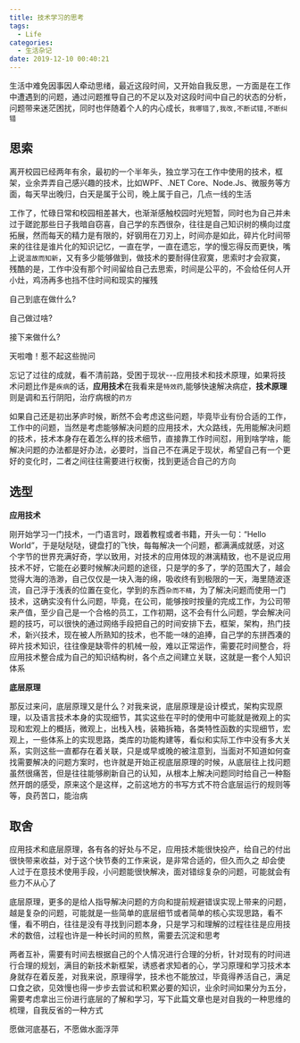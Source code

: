```yaml
---
title: 技术学习的思考
tags:
  - Life
categories:
  - 生活杂记
date: 2019-12-10 00:40:21
---
```



生活中难免因事因人牵动思绪，最近这段时间，又开始自我反思，一方面是在工作中遭遇到的问题，通过问题推导自己的不足以及对这段时间中自己的状态的分析，问题带来迷茫困扰，同时也伴随着个人的内心成长，`我哪错了,我改,不断试错,不断纠错`

<!--more-->

## 思索

离开校园已经两年有余，最初的一个半年头，独立学习在工作中使用的技术，框架，业余弄弄自己感兴趣的技术，比如WPF、.NET Core、Node.Js、微服务等方面，每天早出晚归，白天是属于公司，晚上属于自己，几点一线的生活

工作了，忙碌日常和校园相差甚大，也渐渐感触校园时光短暂，同时也为自己并未过于蹉跎那些日子我暗自窃喜，自己学的东西很杂，往往是自己知识树的横向过度拓展，然而每天的精力是有限的，好钢用在刀刃上，时间亦是如此，碎片化时间带来的往往是谁片化的知识记忆，一直在学，一直在遗忘，学的慢忘得反而更快，嘴上说`温故而知新`，又有多少能够做到，做技术的要耐得住寂寞，思索时才会寂寞，残酷的是，工作中没有那个时间留给自己去思索，时间是公平的，不会给任何人开小灶，鸡汤再多也挡不住时间和现实的摧残

自己到底在做什么?

自己做过啥?

接下来做什么?

天啦噜！惹不起这些抛问

忘记了过往的成就，看不清前路，受困于现状---应用技术和技术原理，如果将技术问题比作是`疾病`的话，**应用技术**在我看来是`特效药`,能够快速解决病症，**技术原理**则是调和五行阴阳，治疗病根的`药方`

如果自己还是初出茅庐时候，断然不会考虑这些问题，毕竟毕业有份合适的工作，工作中的问题，当然是考虑能够解决问题的应用技术，大众路线，先用能解决问题的技术，技术本身存在着怎么样的技术细节，直接靠工作时间怼，用到啥学啥，能解决问题的办法都是好办法，必要时，当自己不在满足于现状，希望自己有一个更好的变化时，二者之间往往需要进行权衡，找到更适合自己的方向

## 选型

**应用技术**

刚开始学习一门技术，一门语言时，跟着教程或者书籍，开头一句：“Hello World”，于是哒哒哒，键盘打的飞快，每每解决一个问题，都满满成就感，对这个字节的世界充满好奇，学以致用，对技术的应用体现的淋漓精致，也不是说应用技术不好，它能在必要时候解决问题的途径，只是学的多了，学的范围大了，越会觉得大海的浩渺，自己仅仅是一块入海的绵，吸收终有到极限的一天，海里随波逐流，自己浮于浅表的位置在变化，学到的东西`杂而不精`，为了解决问题而使用一门技术，这确实没有什么问题，毕竟，在公司，能够按时按量的完成工作，为公司带来产值，至少自己是一个合格的员工，工作初期，这不会有什么问题，学会解决问题的技巧，可以很快的通过网络手段把自己的时间安排下去，框架，架构，热门技术，新兴技术，现在被人所熟知的技术，也不能一味的追捧，自己学的东拼西凑的碎片技术知识，往往像是缺零件的机械一般，难以正常运作，需要花时间整合，将应用技术整合成为自己的知识结构树，各个点之间建立关联，这就是一套个人知识体系

**底层原理**

那反过来问，底层原理又是什么？对我来说，底层原理是设计模式，架构实现原理，以及语言技术本身的实现细节，其实这些在平时的使用中可能就是微观上的实现和宏观上的概括，微观上，出栈入栈，装箱拆箱，各类特性函数的实现细节，宏观上，一些体系上的实现思路，类库的功能构建等，看似和实际工作中没有多大关系，实则这些一直都存在着关联，只是或早或晚的被注意到，当面对不知道如何查找需要解决的问题方案时，也许就是开始正视底层原理的时候，从底层往上找问题虽然很痛苦，但是往往能够刷新自己的认知，从根本上解决问题同时给自己一种豁然开朗的感受，原来这个是这样，之前这地方的书写方式不符合底层运行的规则等等，良药苦口，能治病

## 取舍

应用技术和底层原理，各有各的好处与不足，应用技术能很快投产，给自己的付出很快带来收益，对于这个快节奏的工作来说，是非常合适的，但久而久之 却会使人过于在意技术使用手段，小问题能很快解决，面对错综复杂的问题，可能就会有些力不从心了

底层原理，更多的是给人指导解决问题的方向和提前规避错误实现上带来的问题，越是复杂的问题，可能就是一些简单的底层细节或者简单的核心实现思路，看不懂，看不明白，往往是没有寻找到问题本身，只是学习和理解的过程往往是应用技术的数倍，过程也许是一种长时间的煎熬，需要去沉淀和思考

两者互补，需要有时间去根据自己的个人情况进行合理的分析，针对现有的时间进行合理的规划，满目的新技术新框架，诱惑者求知者的心，学习原理和学习技术本身就存在着反差，对我来说，原理得学，技术也不能放过，毕竟得养活自己，满足口食之欲，见效慢也得一步步去尝试和积累必要的知识，业余时间如果分为五分，需要考虑拿出三份进行底层的了解和学习，写下此篇文章也是对自我的一种思维的梳理，自我反省的一种方式

愿做河底基石，不愿做水面浮萍